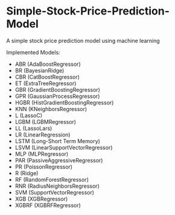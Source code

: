 # Simple-Stock-Price-Prediction-Model
A simple stock price prediction model using machine learning

Implemented Models:
* ABR (AdaBoostRegressor)
* BR (BayesianRidge)
* CBR (CatBoostRegressor)
* ET (ExtraTreeRegressor)
* GBR (GradientBoostingRegressor)
* GPR (GaussianProcessRegressor)
* HGBR (HistGradientBoostingRegressor)
* KNN (KNeighborsRegressor)
* L (LassoC)
* LGBM (LGBMRegressor)
* LL (LassoLars)
* LR (LinearRegression)
* LSTM (Long-Short Term Memory)
* LSVM (LinearSupportVectorRegressor)
* MLP (MLPRegressor)
* PAR (PassiveAggressiveRegressor)
* PR (PoissonRegressor)
* R (Ridge)
* RF (RandomForestRegressor)
* RNR (RadiusNeighborsRegressor)
* SVM (SupportVectorRegressor)
* XGB (XGBRegressor)
* XGBRF (XGBRFRegressor)